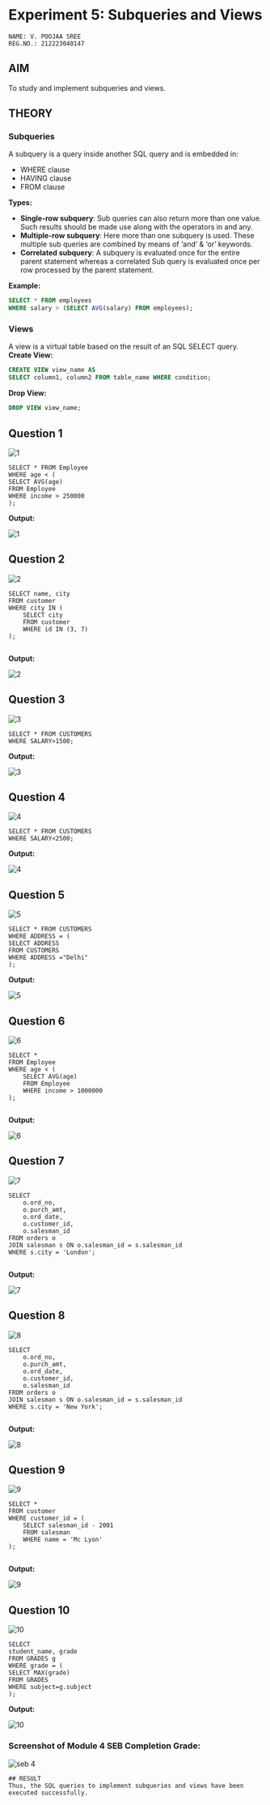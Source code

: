 # Experiment 5: Subqueries and Views

```
NAME: V. POOJAA SREE
REG.NO.: 212223040147

```

## AIM
To study and implement subqueries and views.

## THEORY

### Subqueries
A subquery is a query inside another SQL query and is embedded in:
- WHERE clause
- HAVING clause
- FROM clause

**Types:**
- **Single-row subquery**:
  Sub queries can also return more than one value. Such results should be made use along with the operators in and any.
- **Multiple-row subquery**:
  Here more than one subquery is used. These multiple sub queries are combined by means of ‘and’ & ‘or’ keywords.
- **Correlated subquery**:
  A subquery is evaluated once for the entire parent statement whereas a correlated Sub query is evaluated once per row processed by the parent statement.

**Example:**
```sql
SELECT * FROM employees
WHERE salary > (SELECT AVG(salary) FROM employees);
```
### Views
A view is a virtual table based on the result of an SQL SELECT query.
**Create View:**
```sql
CREATE VIEW view_name AS
SELECT column1, column2 FROM table_name WHERE condition;
```
**Drop View:**
```sql
DROP VIEW view_name;
```

**Question 1**
---
![1](https://github.com/user-attachments/assets/6f02cc01-182d-4d05-b275-21475562cc27)



```
SELECT * FROM Employee
WHERE age < (
SELECT AVG(age)
FROM Employee
WHERE income > 250000
);

```

**Output:**

![1](https://github.com/user-attachments/assets/3a15c8c5-d160-4164-bf7e-2ff919af541b)




**Question 2**
---

![2](https://github.com/user-attachments/assets/a8c3fed1-1e2f-4668-bf2e-22e7581bb475)


```
SELECT name, city
FROM customer
WHERE city IN (
    SELECT city
    FROM customer
    WHERE id IN (3, 7)
);


```

**Output:**

![2](https://github.com/user-attachments/assets/17bf300d-8cf3-45a3-b39d-9b58d6976972)


**Question 3**
---

![3](https://github.com/user-attachments/assets/a9f50f73-d7e4-485f-95a1-306ac9ce5b6c)


```
SELECT * FROM CUSTOMERS
WHERE SALARY>1500;

```

**Output:**

![3](https://github.com/user-attachments/assets/bad6bc60-b96f-48eb-9949-43b89af2e386)



**Question 4**
---

![4](https://github.com/user-attachments/assets/9b1d968a-fe14-4a6b-b827-9af49bc39893)


```
SELECT * FROM CUSTOMERS
WHERE SALARY<2500;

```

**Output:**

![4](https://github.com/user-attachments/assets/dc2580d6-7672-4942-8a52-03e1e8edccc7)



**Question 5**
---

![5](https://github.com/user-attachments/assets/1968a560-cf92-41b3-b52a-a9ef7070e5d5)


```
SELECT * FROM CUSTOMERS
WHERE ADDRESS = (
SELECT ADDRESS 
FROM CUSTOMERS
WHERE ADDRESS ="Delhi"
);

```

**Output:**

![5](https://github.com/user-attachments/assets/e34f3014-5773-47e4-b9ba-65afb9f2e7e0)


**Question 6**
---

![6](https://github.com/user-attachments/assets/d602fd4c-5025-4663-a34a-e82c507e9a8d)


```
SELECT *
FROM Employee
WHERE age < (
    SELECT AVG(age)
    FROM Employee
    WHERE income > 1000000
);


```

**Output:**

![6](https://github.com/user-attachments/assets/206e5e0a-9d9b-4275-b00c-1321c145b5bc)



**Question 7**
---

![7](https://github.com/user-attachments/assets/f04f016b-36df-459d-9de0-f4482f1c912e)


```
SELECT 
    o.ord_no,
    o.purch_amt,
    o.ord_date,
    o.customer_id,
    o.salesman_id
FROM orders o
JOIN salesman s ON o.salesman_id = s.salesman_id
WHERE s.city = 'London';


```

**Output:**

![7](https://github.com/user-attachments/assets/56318caf-c012-41bb-ae46-652a6b73b502)




**Question 8**
---

![8](https://github.com/user-attachments/assets/8b4b0371-cd80-4f04-abd2-5fac0d382412)


```
SELECT 
    o.ord_no,
    o.purch_amt,
    o.ord_date,
    o.customer_id,
    o.salesman_id
FROM orders o
JOIN salesman s ON o.salesman_id = s.salesman_id
WHERE s.city = 'New York';


```

**Output:**

![8](https://github.com/user-attachments/assets/bca0f433-17ed-42cb-a8ad-1617c8195e9d)



**Question 9**
---

![9](https://github.com/user-attachments/assets/563272e9-b773-4b53-98ae-695b819ff71e)


```
SELECT *
FROM customer
WHERE customer_id = (
    SELECT salesman_id - 2001
    FROM salesman
    WHERE name = 'Mc Lyon'
);


```

**Output:**

![9](https://github.com/user-attachments/assets/16591cf4-84ce-4dbf-9c73-10d1c543fe0f)



**Question 10**
---

![10](https://github.com/user-attachments/assets/145871a1-ca26-444f-8b42-46fe25f45e72)


```
SELECT
student_name, grade
FROM GRADES g
WHERE grade = (
SELECT MAX(grade)
FROM GRADES
WHERE subject=g.subject
);

```

**Output:**

![10](https://github.com/user-attachments/assets/4de838bf-9cde-470e-8efe-63009aeccaef)



### Screenshot of Module 4 SEB Completion Grade:

![seb 4](https://github.com/user-attachments/assets/89823322-f598-4d7e-b670-ac0eaeff1476)


```
## RESULT
Thus, the SQL queries to implement subqueries and views have been executed successfully.

